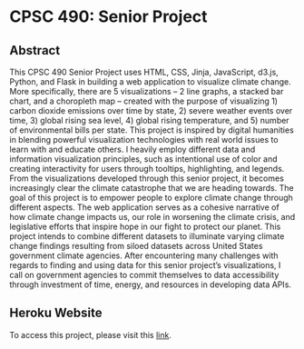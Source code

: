 # CPSC 490: Senior Project
## Abstract
This CPSC 490 Senior Project uses HTML, CSS, Jinja, JavaScript, d3.js, Python, and Flask in building a web application to visualize climate change. More specifically, there are 5 visualizations – 2 line graphs, a stacked bar chart, and a choropleth map – created with the purpose of visualizing 1) carbon dioxide emissions over time by state, 2) severe weather events over time, 3) global rising sea level, 4) global rising temperature, and 5) number of environmental bills per state. This project is inspired by digital humanities in blending powerful visualization technologies with real world issues to learn with and educate others. I heavily employ different data and information visualization principles, such as intentional use of color and creating interactivity for users through tooltips, highlighting, and legends. From the visualizations developed through this senior project, it becomes increasingly clear the climate catastrophe that we are heading towards. The goal of this project is to empower people to explore climate change through different aspects. The web application serves as a cohesive narrative of how climate change impacts us, our role in worsening the climate crisis, and legislative efforts that inspire hope in our fight to protect our planet. This project intends to combine different datasets to illuminate varying climate change findings resulting from siloed datasets across United States government climate agencies. After encountering many challenges with regards to finding and using data for this senior project’s visualizations, I call on government agencies to commit themselves to data accessibility through investment of time, energy, and resources in developing data APIs.

## Heroku Website
To access this project, please visit this [link](https://climate-change-viz.herokuapp.com/).